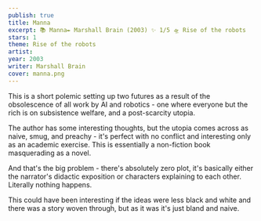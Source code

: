 ```yaml
---
publish: true
title: Manna
excerpt: 📚 Manna✒️ Marshall Brain (2003) ✨ 1/5 🛸 Rise of the robots
stars: 1
theme: Rise of the robots
artist: 
year: 2003
writer: Marshall Brain
cover: manna.png
---
```

This is a short polemic setting up two futures as a result of the obsolescence of all work by AI and robotics - one where everyone but the rich is on subsistence welfare, and a post-scarcity utopia.  
  
The author has some interesting thoughts, but the utopia comes across as naive, smug, and preachy - it's perfect with no conflict and interesting only as an academic exercise. This is essentially a non-fiction book masquerading as a novel.  
  
And that's the big problem - there's absolutely zero plot, it's basically either the narrator's didactic exposition or characters explaining to each other. Literally nothing happens.  
  
This could have been interesting if the ideas were less black and white and there was a story woven through, but as it was it's just bland and naive.